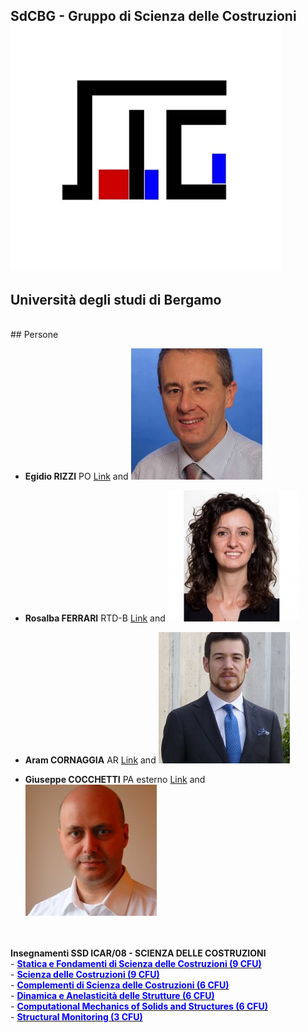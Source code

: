 ## SdCBG - Gruppo di Scienza delle Costruzioni ![Image](https://github.com/SdCBG/SdCBG.github.io/blob/main/Files/logoSdCbG.jpg)
## Università degli studi di Bergamo

<br>
## Persone

- **Egidio RIZZI**
PO
[Link](https://www.unibg.it/ugov/person/2966) and ![Image](https://github.com/SdCBG/SdCBG.github.io/blob/main/Files/egidiorizzi3.jpg)

- **Rosalba FERRARI**
RTD-B
[Link](https://www.unibg.it/ugov/person/483) and ![Image](https://github.com/SdCBG/SdCBG.github.io/blob/main/Files/ferrarirosalba_sitounibg2_0.jpg)

- **Aram CORNAGGIA**
AR
[Link](https://www.unibg.it/ugov/person/84888) and ![Image](https://github.com/SdCBG/SdCBG.github.io/blob/main/Files/aramcornaggia.jpg)

- **Giuseppe COCCHETTI**
PA esterno
[Link](https://www.unibg.it/ugov/person/2428) and ![Image](https://github.com/SdCBG/SdCBG.github.io/blob/main/Files/giuseppecocchetti.jpg)


<br>
<br>
<b>Insegnamenti SSD ICAR/08 - SCIENZA DELLE COSTRUZIONI</b>
<br>
- <b><a target="nuovo" href="http://htmlpreview.github.io/?https://github.com/SdCBG/acornaggia/blob/main/Archivio_SeFdSdC/SeFdSdC.html"><font color="blue">Statica e Fondamenti di Scienza delle Costruzioni (9 CFU)</font></a></b>
<br>
- <b><a target="nuovo" href="http://htmlpreview.github.io/?https://github.com/SdCBG/erizzi/blob/main/Archivio_SdC/SdC.html"><font color="blue">Scienza delle Costruzioni (9 CFU)</font></a></b>
<br>
- <b><a target="nuovo" href="http://htmlpreview.github.io/?https://github.com/SdCBG/erizzi/blob/main/Archivio_CdSdC/CdSdC.html"><font color="blue">Complementi di Scienza delle Costruzioni (6 CFU)</font></a></b>
<br>
- <b><a target="nuovo" href="http://htmlpreview.github.io/?https://github.com/SdCBG/erizzi/blob/main/Archivio_FDIS/DIAS.html"><font color="blue">Dinamica e Anelasticit&agrave; delle Strutture (6 CFU)</font></a></b>
<br>
- <b><a target="nuovo" href="http://htmlpreview.github.io/?https://github.com/SdCBG/rferrari/blob/main/Archivio_MCSS/MCSS.html"><font color="blue">Computational Mechanics of Solids and Structures (6 CFU)</font></a></b>
<br>
- <b><a target="nuovo" href="http://htmlpreview.github.io/?https://github.com/SdCBG/rferrari/blob/main/Archivio_SM/SM.html"><font color="blue">Structural Monitoring (3 CFU)</font></a></b>
